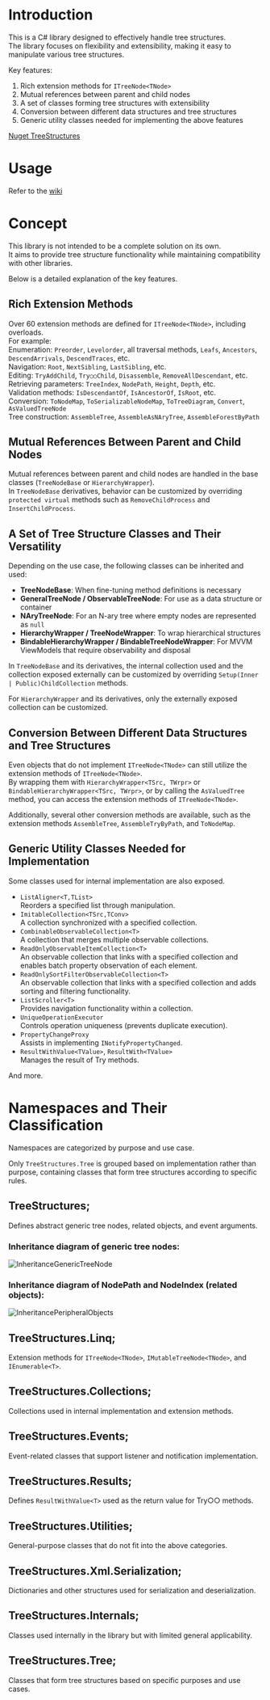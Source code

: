 # Introduction
This is a C# library designed to effectively handle tree structures.  
The library focuses on flexibility and extensibility, making it easy to manipulate various tree structures.

Key features:
1. Rich extension methods for `ITreeNode<TNode>`
1. Mutual references between parent and child nodes
1. A set of classes forming tree structures with extensibility
1. Conversion between different data structures and tree structures
1. Generic utility classes needed for implementing the above features

[Nuget TreeStructures](https://www.nuget.org/packages/TreeStructures/)

# Usage
Refer to the [wiki](https://github.com/Houzkin/TreeStructures/wiki/Home_ja)  

# Concept
This library is not intended to be a complete solution on its own.  
It aims to provide tree structure functionality while maintaining compatibility with other libraries.

Below is a detailed explanation of the key features.

## Rich Extension Methods
Over 60 extension methods are defined for `ITreeNode<TNode>`, including overloads.  
For example:  
Enumeration: `Preorder`, `Levelorder`, all traversal methods, `Leafs`, `Ancestors`, `DescendArrivals`, `DescendTraces`, etc.  
Navigation: `Root`, `NextSibling`, `LastSibling`, etc.  
Editing: `TryAddChild`, `Try○○Child`, `Disassemble`, `RemoveAllDescendant`, etc.  
Retrieving parameters: `TreeIndex`, `NodePath`, `Height`, `Depth`, etc.  
Validation methods: `IsDescendantOf`, `IsAncestorOf`, `IsRoot`, etc.  
Conversion: `ToNodeMap`, `ToSerializableNodeMap`, `ToTreeDiagram`, `Convert`, `AsValuedTreeNode`   
Tree construction: `AssembleTree`, `AssembleAsNAryTree`, `AssembleForestByPath`

## Mutual References Between Parent and Child Nodes
Mutual references between parent and child nodes are handled in the base classes (`TreeNodeBase` or `HierarchyWrapper`).  
In `TreeNodeBase` derivatives, behavior can be customized by overriding `protected virtual` methods such as `RemoveChildProcess` and `InsertChildProcess`.

## A Set of Tree Structure Classes and Their Versatility
Depending on the use case, the following classes can be inherited and used:

- **TreeNodeBase**: When fine-tuning method definitions is necessary
- **GeneralTreeNode / ObservableTreeNode**: For use as a data structure or container
- **NAryTreeNode**: For an N-ary tree where empty nodes are represented as `null`
- **HierarchyWrapper / TreeNodeWrapper**: To wrap hierarchical structures
- **BindableHierarchyWrapper / BindableTreeNodeWrapper**: For MVVM ViewModels that require observability and disposal

In `TreeNodeBase` and its derivatives, the internal collection used and the collection exposed externally can be customized by overriding `Setup(Inner | Public)ChildCollection` methods.

For `HierarchyWrapper` and its derivatives, only the externally exposed collection can be customized.

## Conversion Between Different Data Structures and Tree Structures
Even objects that do not implement `ITreeNode<TNode>` can still utilize the extension methods of `ITreeNode<TNode>`.  
By wrapping them with `HierarchyWrapper<TSrc, TWrpr>` or `BindableHierarchyWrapper<TSrc, TWrpr>`, or by calling the `AsValuedTree` method, you can access the extension methods of `ITreeNode<TNode>`.  

Additionally, several other conversion methods are available, such as the extension methods `AssembleTree`, `AssembleTryByPath`, and `ToNodeMap`.

## Generic Utility Classes Needed for Implementation

Some classes used for internal implementation are also exposed.  

- `ListAligner<T,TList>`  
  Reorders a specified list through manipulation.
- `ImitableCollection<TSrc,TConv>`  
  A collection synchronized with a specified collection.
- `CombinableObservableCollection<T>`  
  A collection that merges multiple observable collections.
- `ReadOnlyObservableItemCollection<T>`  
  An observable collection that links with a specified collection and enables batch property observation of each element.
- `ReadOnlySortFilterObservableCollection<T>`  
  An observable collection that links with a specified collection and adds sorting and filtering functionality.
- `ListScroller<T>`  
  Provides navigation functionality within a collection.
- `UniqueOperationExecutor`  
  Controls operation uniqueness (prevents duplicate execution).
- `PropertyChangeProxy`  
  Assists in implementing `INotifyPropertyChanged`.
- `ResultWithValue<TValue>`, `ResultWith<TValue>`  
  Manages the result of Try methods.

And more.

# Namespaces and Their Classification

Namespaces are categorized by purpose and use case.

Only `TreeStructures.Tree` is grouped based on implementation rather than purpose, containing classes that form tree structures according to specific rules.

## TreeStructures;
Defines abstract generic tree nodes, related objects, and event arguments.

### Inheritance diagram of generic tree nodes:
![InheritanceGenericTreeNode](https://raw.githubusercontent.com/Houzkin/TreeStructures/master/images/InheritanceGenericTreeNode.png)

### Inheritance diagram of NodePath and NodeIndex (related objects):
![InheritancePeripheralObjects](https://raw.githubusercontent.com/Houzkin/TreeStructures/master/images/InheritancePeripheralObjects.png)

## TreeStructures.Linq;
Extension methods for `ITreeNode<TNode>`, `IMutableTreeNode<TNode>`, and `IEnumerable<T>`.

## TreeStructures.Collections;
Collections used in internal implementation and extension methods.

## TreeStructures.Events;
Event-related classes that support listener and notification implementation.

## TreeStructures.Results;
Defines `ResultWithValue<T>` used as the return value for Try○○ methods.

## TreeStructures.Utilities;
General-purpose classes that do not fit into the above categories.

## TreeStructures.Xml.Serialization;
Dictionaries and other structures used for serialization and deserialization.

## TreeStructures.Internals;
Classes used internally in the library but with limited general applicability.

## TreeStructures.Tree;
Classes that form tree structures based on specific purposes and use cases.


